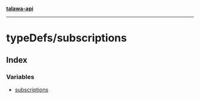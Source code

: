 [**talawa-api**](../../README.md)

***

# typeDefs/subscriptions

## Index

### Variables

- [subscriptions](variables/subscriptions.md)
